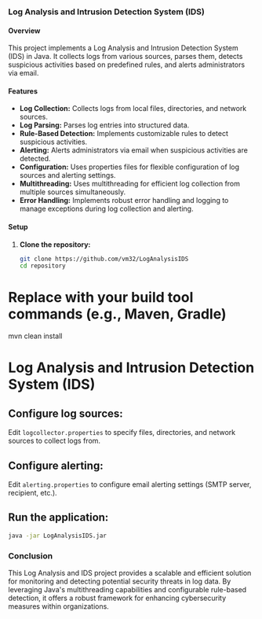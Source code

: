### Log Analysis and Intrusion Detection System (IDS)

#### Overview
This project implements a Log Analysis and Intrusion Detection System (IDS) in Java. It collects logs from various sources, parses them, detects suspicious activities based on predefined rules, and alerts administrators via email.

#### Features
- **Log Collection:** Collects logs from local files, directories, and network sources.
- **Log Parsing:** Parses log entries into structured data.
- **Rule-Based Detection:** Implements customizable rules to detect suspicious activities.
- **Alerting:** Alerts administrators via email when suspicious activities are detected.
- **Configuration:** Uses properties files for flexible configuration of log sources and alerting settings.
- **Multithreading:** Uses multithreading for efficient log collection from multiple sources simultaneously.
- **Error Handling:** Implements robust error handling and logging to manage exceptions during log collection and alerting.

#### Setup
1. **Clone the repository:**
   ```bash
   git clone https://github.com/vm32/LogAnalysisIDS
   cd repository

# Replace with your build tool commands (e.g., Maven, Gradle)
mvn clean install

# Log Analysis and Intrusion Detection System (IDS)

## Configure log sources:
Edit `logcollector.properties` to specify files, directories, and network sources to collect logs from.

## Configure alerting:
Edit `alerting.properties` to configure email alerting settings (SMTP server, recipient, etc.).

## Run the application:
```bash
java -jar LogAnalysisIDS.jar
```

### Conclusion

This Log Analysis and IDS project provides a scalable and efficient solution for monitoring and detecting potential security threats in log data. By leveraging Java's multithreading capabilities and configurable rule-based detection, it offers a robust framework for enhancing cybersecurity measures within organizations.
